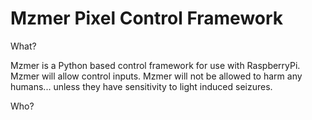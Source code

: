 Mzmer Pixel Control Framework
=====
What?

Mzmer is a Python based control framework for use with RaspberryPi.
Mzmer will allow control inputs.
Mzmer will not be allowed to harm any humans... unless they have sensitivity to light induced seizures. 

Who?
